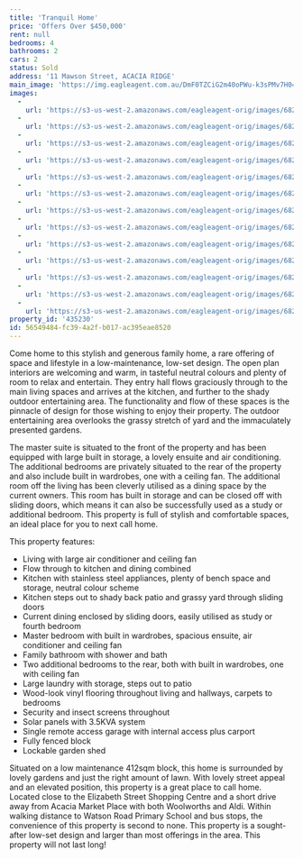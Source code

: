 ```yaml
---
title: 'Tranquil Home'
price: 'Offers Over $450,000'
rent: null
bedrooms: 4
bathrooms: 2
cars: 2
status: Sold
address: '11 Mawson Street, ACACIA RIDGE'
main_image: 'https://img.eagleagent.com.au/DmF0TZCiG2m40oPWu-k3sPMv7H0=/1280x854/smart/https://s3-us-west-2.amazonaws.com/eagleagent-orig/images/6822000/128329310-image-M.jpg'
images:
  -
    url: 'https://s3-us-west-2.amazonaws.com/eagleagent-orig/images/6822012/128329310-image-L.jpg'
  -
    url: 'https://s3-us-west-2.amazonaws.com/eagleagent-orig/images/6822011/128329310-image-K.jpg'
  -
    url: 'https://s3-us-west-2.amazonaws.com/eagleagent-orig/images/6822009/128329310-image-I.jpg'
  -
    url: 'https://s3-us-west-2.amazonaws.com/eagleagent-orig/images/6822008/128329310-image-H.jpg'
  -
    url: 'https://s3-us-west-2.amazonaws.com/eagleagent-orig/images/6822007/128329310-image-G.jpg'
  -
    url: 'https://s3-us-west-2.amazonaws.com/eagleagent-orig/images/6822006/128329310-image-F.jpg'
  -
    url: 'https://s3-us-west-2.amazonaws.com/eagleagent-orig/images/6822005/128329310-image-E.jpg'
  -
    url: 'https://s3-us-west-2.amazonaws.com/eagleagent-orig/images/6822004/128329310-image-D.jpg'
  -
    url: 'https://s3-us-west-2.amazonaws.com/eagleagent-orig/images/6822003/128329310-image-C.jpg'
  -
    url: 'https://s3-us-west-2.amazonaws.com/eagleagent-orig/images/6822002/128329310-image-B.jpg'
  -
    url: 'https://s3-us-west-2.amazonaws.com/eagleagent-orig/images/6822001/128329310-image-A.jpg'
  -
    url: 'https://s3-us-west-2.amazonaws.com/eagleagent-orig/images/6822000/128329310-image-M.jpg'
  -
    url: 'https://s3-us-west-2.amazonaws.com/eagleagent-orig/images/6822010/128329310-image-J.jpg'
property_id: '435230'
id: 56549484-fc39-4a2f-b017-ac395eae8520
---
```

Come home to this stylish and generous family home, a rare offering of space and lifestyle in a low-maintenance, low-set design. The open plan interiors are welcoming and warm, in tasteful neutral colours and plenty of room to relax and entertain. They entry hall flows graciously through to the main living spaces and arrives at the kitchen, and further to the shady outdoor entertaining area. The functionality and flow of these spaces is the pinnacle of design for those wishing to enjoy their property. The outdoor entertaining area overlooks the grassy stretch of yard and the immaculately presented gardens.

The master suite is situated to the front of the property and has been equipped with large built in storage, a lovely ensuite and air conditioning. The additional bedrooms are privately situated to the rear of the property and also include built in wardrobes, one with a ceiling fan. The additional room off the living has been cleverly utilised as a dining space by the current owners. This room has built in storage and can be closed off with sliding doors, which means it can also be successfully used as a study or additional bedroom. This property is full of stylish and comfortable spaces, an ideal place for you to next call home.

This property features:

*  Living with large air conditioner and ceiling fan
*  Flow through to kitchen and dining combined
*  Kitchen with stainless steel appliances, plenty of bench space and storage, neutral colour scheme
*  Kitchen steps out to shady back patio and grassy yard through sliding doors
*  Current dining enclosed by sliding doors, easily utilised as study or fourth bedroom
*  Master bedroom with built in wardrobes, spacious ensuite, air conditioner and ceiling fan
*  Family bathroom with shower and bath
*  Two additional bedrooms to the rear, both with built in wardrobes, one with ceiling fan
*  Large laundry with storage, steps out to patio
*  Wood-look vinyl flooring throughout living and hallways, carpets to bedrooms
*  Security and insect screens throughout
*  Solar panels with 3.5KVA system
*  Single remote access garage with internal access plus carport
*  Fully fenced block
*  Lockable garden shed

Situated on a low maintenance 412sqm block, this home is surrounded by lovely gardens and just the right amount of lawn. With lovely street appeal and an elevated position, this property is a great place to call home. Located close to the Elizabeth Street Shopping Centre and a short drive away from Acacia Market Place with both Woolworths and Aldi. Within walking distance to Watson Road Primary School and bus stops, the convenience of this property is second to none. This property is a sought-after low-set design and larger than most offerings in the area. This property will not last long!